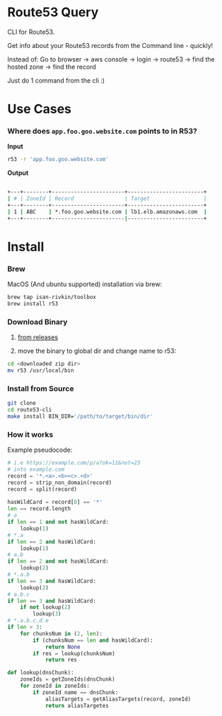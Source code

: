 # Route53 Query 

CLI for Route53. 

Get info about your Route53 records from the Command line - quickly!

Instead of: 
Go to browser -> aws console -> login -> route53 -> find the hosted zone -> find the record 

Just do 1 command from the cli :) 

# Use Cases

### Where does `app.foo.goo.website.com` points to in R53? 

<b> Input </b>

```bash
r53 -r 'app.foo.goo.website.com'
``` 

<b> Output </b>

```bash

+---+--------+-----------------------+------------------------+
| # | ZoneId | Record                | Target                 |
+---+--------+-----------------------+------------------------+
| 1 | ABC    | *.foo.goo.website.com | lb1.elb.amazonaws.com  |
+---+--------+-----------------------|------------------------+

```

# Install 

### Brew 

MacOS (And ubuntu supported) installation via brew:

```bash
brew tap isan-rivkin/toolbox
brew install r53
```

### Download Binary

1. [from releases](https://github.com/Isan-Rivkin/route53-cli/releases)

2. move the binary to global dir and change name to r53:

```bash
cd <downloaded zip dir>
mv r53 /usr/local/bin
```

### Install from Source

```bash
git clone 
cd route53-cli
make install BIN_DIR='/path/to/target/bin/dir'
```

### How it works

Example pseudocode: 

```python
# i.e https://example.com/p/a?ok=11&not=23
# into example.com 
record = '*.<a>.<b><c>.<d>'
record = strip_non_domain(record)
record = split(record)
 
hasWildCard = record[0] == '*'
len == record.length
# a 
if len == 1 and not hasWildCard: 
    lookup(1)
# *.a
if len == 2 and hasWildCard:  
    lookup(1)
# a.b
if len == 2 and not hasWildCard:  
    lookup(2)
# *.a.b
if len == 3 and hasWildCard: 
    lookup(2)
# a.b.c
if len == 3 and hasWildCard: 
    if not lookup(2)
        lookup(3)
# *.a.b.c.d.e
if len > 3:
    for chunksNum in (2, len):
        if (chunksNum == len and hasWildCard):
            return None
        if res = lookup(chunksNum)
            return res 

def lookup(dnsChunk):
    zoneIds = getZoneIds(dnsChunk)
    for zoneId in zoneIds:
        if zoneId name == dnsChunk: 
            aliasTargets = getAliasTargets(record, zoneId)
            return aliasTargetes
```
